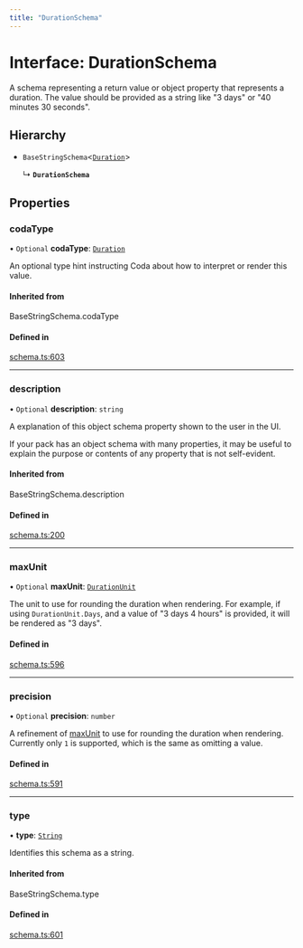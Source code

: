 ```yaml
---
title: "DurationSchema"
---
```

# Interface: DurationSchema

A schema representing a return value or object property that represents a duration. The value
should be provided as a string like "3 days" or "40 minutes 30 seconds".

## Hierarchy

- `BaseStringSchema`<[`Duration`](../enums/ValueHintType.md#duration)\>

  ↳ **`DurationSchema`**

## Properties

### codaType

• `Optional` **codaType**: [`Duration`](../enums/ValueHintType.md#duration)

An optional type hint instructing Coda about how to interpret or render this value.

#### Inherited from

BaseStringSchema.codaType

#### Defined in

[schema.ts:603](https://github.com/coda/packs-sdk/blob/main/schema.ts#L603)

___

### description

• `Optional` **description**: `string`

A explanation of this object schema property shown to the user in the UI.

If your pack has an object schema with many properties, it may be useful to
explain the purpose or contents of any property that is not self-evident.

#### Inherited from

BaseStringSchema.description

#### Defined in

[schema.ts:200](https://github.com/coda/packs-sdk/blob/main/schema.ts#L200)

___

### maxUnit

• `Optional` **maxUnit**: [`DurationUnit`](../enums/DurationUnit.md)

The unit to use for rounding the duration when rendering. For example, if using `DurationUnit.Days`,
and a value of "3 days 4 hours" is provided, it will be rendered as "3 days".

#### Defined in

[schema.ts:596](https://github.com/coda/packs-sdk/blob/main/schema.ts#L596)

___

### precision

• `Optional` **precision**: `number`

A refinement of [maxUnit](DurationSchema.md#maxunit) to use for rounding the duration when rendering.
Currently only `1` is supported, which is the same as omitting a value.

#### Defined in

[schema.ts:591](https://github.com/coda/packs-sdk/blob/main/schema.ts#L591)

___

### type

• **type**: [`String`](../enums/ValueType.md#string)

Identifies this schema as a string.

#### Inherited from

BaseStringSchema.type

#### Defined in

[schema.ts:601](https://github.com/coda/packs-sdk/blob/main/schema.ts#L601)

